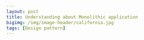```yaml
---
layout: post
title: Understanding about Monolithic application
bigimg: /img/image-header/california.jpg
tags: [Design pattern]
---
```




